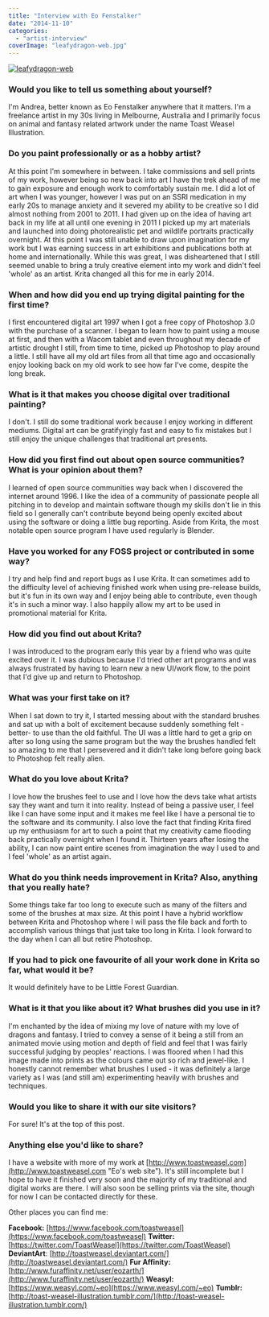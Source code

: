```yaml
---
title: "Interview with Eo Fenstalker"
date: "2014-11-10"
categories: 
  - "artist-interview"
coverImage: "leafydragon-web.jpg"
---
```


[![leafydragon-web](/images/posts/2014/leafydragon-web.png)](/images/posts/2014/leafydragon-web.png)

### Would you like to tell us something about yourself?

I'm Andrea, better known as Eo Fenstalker anywhere that it matters. I'm a freelance artist in my 30s living in Melbourne, Australia and I primarily focus on animal and fantasy related artwork under the name Toast Weasel Illustration.

### Do you paint professionally or as a hobby artist?

At this point I'm somewhere in between. I take commissions and sell prints of my work, however being so new back into art I have the trek ahead of me to gain exposure and enough work to comfortably sustain me. I did a lot of art when I was younger, however I was put on an SSRI medication in my early 20s to manage anxiety and it severed my ability to be creative so I did almost nothing from 2001 to 2011. I had given up on the idea of having art back in my life at all until one evening in 2011 I picked up my art materials and launched into doing photorealistic pet and wildlife portraits practically overnight. At this point I was still unable to draw upon imagination for my work but I was earning success in art exhibitions and publications both at home and internationally. While this was great, I was disheartened that I still seemed unable to bring a truly creative element into my work and didn't feel 'whole' as an artist. Krita changed all this for me in early 2014.

### When and how did you end up trying digital painting for the first time?

I first encountered digital art 1997 when I got a free copy of Photoshop 3.0 with the purchase of a scanner. I began to learn how to paint using a mouse at first, and then with a Wacom tablet and even throughout my decade of artistic drought I still, from time to time, picked up Photoshop to play around a little. I still have all my old art files from all that time ago and occasionally enjoy looking back on my old work to see how far I've come, despite the long break.

### What is it that makes you choose digital over traditional painting?

I don't. I still do some traditional work because I enjoy working in different mediums. Digital art can be gratifyingly fast and easy to fix mistakes but I still enjoy the unique challenges that traditional art presents.

### How did you first find out about open source communities? What is your opinion about them?

I learned of open source communities way back when I discovered the internet around 1996. I like the idea of a community of passionate people all pitching in to develop and maintain software though my skills don't lie in this field so I generally can't contribute beyond being openly excited about using the software or doing a little bug reporting. Aside from Krita, the most notable open source program I have used regularly is Blender.

### Have you worked for any FOSS project or contributed in some way?

I try and help find and report bugs as I use Krita. It can sometimes add to the difficulty level of achieving finished work when using pre-release builds, but it's fun in its own way and I enjoy being able to contribute, even though it's in such a minor way. I also happily allow my art to be used in promotional material for Krita.

### How did you find out about Krita?

I was introduced to the program early this year by a friend who was quite excited over it. I was dubious because I'd tried other art programs and was always frustrated by having to learn new a new UI/work flow, to the point that I'd give up and return to Photoshop.

### What was your first take on it?

When I sat down to try it, I started messing about with the standard brushes and sat up with a bolt of excitement because suddenly something felt -better- to use than the old faithful. The UI was a little hard to get a grip on after so long using the same program but the way the brushes handled felt so amazing to me that I persevered and it didn't take long before going back to Photoshop felt really alien.

### What do you love about Krita?

I love how the brushes feel to use and I love how the devs take what artists say they want and turn it into reality. Instead of being a passive user, I feel like I can have some input and it makes me feel like I have a personal tie to the software and its community. I also love the fact that finding Krita fired up my enthusiasm for art to such a point that my creativity came flooding back practically overnight when I found it. Thirteen years after losing the ability, I can now paint entire scenes from imagination the way I used to and I feel 'whole' as an artist again.

### What do you think needs improvement in Krita? Also, anything that you really hate?

Some things take far too long to execute such as many of the filters and some of the brushes at max size. At this point I have a hybrid workflow between Krita and Photoshop where I will pass the file back and forth to accomplish various things that just take too long in Krita. I look forward to the day when I can all but retire Photoshop.

### If you had to pick one favourite of all your work done in Krita so far, what would it be?

It would definitely have to be Little Forest Guardian.

### What is it that you like about it? What brushes did you use in it?

I'm enchanted by the idea of mixing my love of nature with my love of dragons and fantasy. I tried to convey a sense of it being a still from an animated movie using motion and depth of field and feel that I was fairly successful judging by peoples' reactions. I was floored when I had this image made into prints as the colours came out so rich and jewel-like. I honestly cannot remember what brushes I used - it was definitely a large variety as I was (and still am) experimenting heavily with brushes and techniques.

### Would you like to share it with our site visitors?

For sure! It's at the top of this post.

### Anything else you'd like to share?

I have a website with more of my work at [http://www.toastweasel.com](http://www.toastweasel.com "Eo's web site"). It's still incomplete but I hope to have it finished very soon and the majority of my traditional and digital works are there. I will also soon be selling prints via the site, though for now I can be contacted directly for these.

Other places you can find me:

**Facebook:** [https://www.facebook.com/toastweasel](https://www.facebook.com/toastweasel) **Twitter:** [https://twitter.com/ToastWeasel](https://twitter.com/ToastWeasel) **DeviantArt**: [http://toastweasel.deviantart.com/](http://toastweasel.deviantart.com/) **Fur Affinity:** [http://www.furaffinity.net/user/eozarth/](http://www.furaffinity.net/user/eozarth/) **Weasyl:** [https://www.weasyl.com/~eo](https://www.weasyl.com/~eo) **Tumblr:** [http://toast-weasel-illustration.tumblr.com/](http://toast-weasel-illustration.tumblr.com/)
